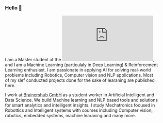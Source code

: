 ### Hello 👋

I am a Master student at the ![TUHH](https://www.tuhh.de/tuhh/startseite.html), and I am a Machine Learning (particulaly in Deep Learning) & Reinforcement Learning enthusiast. I am passionate in applying AI for solving real-world problems including Robotics, Computer vision and NLP applications. Most of my slef conducted projects done for the sake of learaning are published here. 

I work at [Brainershub GmbH](https://brainershub.com/?lang=en) as a student worker in Artificial Intelligent and Data Science. We build Machine learning and NLP based tools and solutions for  smart analytics and intelligent insights. I study Mechatronics focused in Robottics and Intelligent systems with courses including Computer vision, robotics, embedded systems, machine learaning and many more.

 <!--- 
- 👯 I’m looking to collaborate on ...
- 🤔 I’m looking for help with ...
- 💬 Ask me about ...
- 📫 How to reach me: ...
- 😄 Pronouns: ...
- ⚡ Fun fact: ...

Add more about my projects


--->


